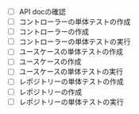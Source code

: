 - [ ] API docの確認
- [ ] コントローラーの単体テストの作成
- [ ] コントローラーの作成
- [ ] コントローラーの単体テストの実行
- [ ] ユースケースの単体テストの作成
- [ ] ユースケースの作成
- [ ] ユースケースの単体テストの実行
- [ ] レポジトリーの単体テストの作成
- [ ] レポジトリーの作成
- [ ] レポジトリーの単体テストの実行
